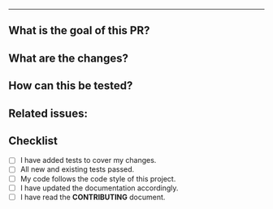 ---
## What is the goal of this PR?

## What are the changes?

## How can this be tested?

## Related issues: 

## Checklist
- [ ] I have added tests to cover my changes.
- [ ] All new and existing tests passed.
- [ ] My code follows the code style of this project.
- [ ] I have updated the documentation accordingly.
- [ ] I have read the **CONTRIBUTING** document.
